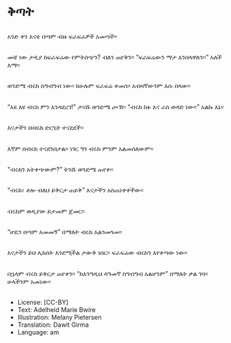 # ቅጣት

##
አንድ ቀን እናቴ በጣም ብዙ ፍራፍሬዎች አመጣች፡፡

##
መቼ ነው ታዲያ ከፍራፍሬው የምትሰጭን? ብለን ጠየቅን፡፡ “ፍራፍሬውን ማታ እንበላዋለን፡፡” አለች እማ፡፡

##
ወንድሜ ብሩክ ስግብግብ ነው፡፡ ከሁሉም ፍራፍሬ ቀመሰ፡፡ አብዛኛውንም እሱ በላው፡፡

##
“እዩ እዩ ብሩክ ምን እንዳደረገ!” ታናሹ ወንድሜ ጮኸ፡፡ “ብሩክ ክፉ እና ራስ ወዳድ ነው፡፡” አልኩ እኔ፡፡

##
እናታችን በብሩክ ድርጊት ተናደደች፡፡

##
እኛም በብሩክ ተናደንበታል፡፡ ነገር ግን ብሩክ ምንም አልመሰለውም፡፡

##
“ብሩክን አትቀጭውም?” ትንሹ ወንድሜ ጠየቀ፡፡


##
“ብሩክ፣ ቶሎ ብለህ ይቅርታ ጠይቅ” እናታችን አስጠነቀቀችው፡፡

##
ብሩክም ወዲያው ይታመም ጀመር፡፡

##
“ሆዴን በጣም አመመኝ” በማለት ብሩክ አልጎመጎመ፡፡

##
እናታችን ይህ ሊከሰት እንደሚችል ታውቅ ነበር፡፡ ፍራፍሬው ብሩክን እየቀጣው ነው፡፡

##
በኋላም ብሩክ ይቅርታ ጠየቀን፡፡ “ከእንግዲህ ዳግመኛ ስግብግብ አልሆንም” በማለት ቃል ገባ፡፡ ሁላችንም አመነው፡፡

##
* License: [CC-BY]
* Text: Adelheid Marie Bwire
* Illustration: Melany Pietersen
* Translation: Dawit Girma
* Language: am

